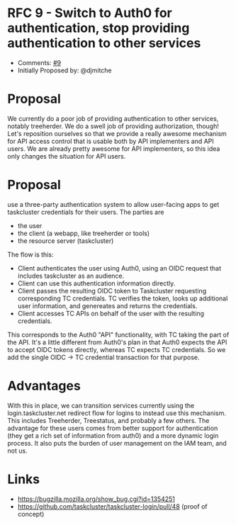 # RFC 9 - Switch to Auth0 for authentication, stop providing authentication to other services
* Comments: [#9](https://api.github.com/repos/taskcluster/taskcluster-rfcs/issues/9)
* Initially Proposed by: @djmitche

# Proposal
We currently do a poor job of providing authentication to other services, notably treeherder.  We do a swell job of providing authorization, though!  Let's reposition ourselves so that we provide a really awesome mechanism for API access control that is usable both by API implementers and API users.  We are already pretty awesome for API implementers, so this idea only changes the situation for API users.

# Proposal

use a three-party authentication system to allow user-facing apps to get taskcluster credentials for their users.  The parties are
 * the user
 * the client (a webapp, like treeherder or tools)
 * the resource server (taskcluster)

The flow is this:
 * Client authenticates the user using Auth0, using an OIDC request that includes taskcluster as an audience.
 * Client can use this authentication information directly.
 * Client passes the resulting OIDC token to Taskcluster requesting corresponding TC credentials. TC verifies the token, looks up additional user information, and genereates and returns the credentials.
 * Client accesses TC APIs on behalf of the user with the resulting credentials.

This corresponds to the Auth0 "API" functionality, with TC taking the part of the API.  It's a little different from Auth0's plan in that Auth0 expects the API to accept OIDC tokens directly, whereas TC expects TC credentials.  So we add the single OIDC -> TC credential transaction for that purpose.

# Advantages

With this in place, we can transition services currently using the login.taskcluster.net redirect flow for logins to instead use this mechanism.  This includes Treeherder, Treestatus, and probably a few others.  The advantage for these users comes from better support for authentication (they get a rich set of information from auth0) and a more dynamic login process.  It also puts the burden of user management on the IAM team, and not us.

# Links

* https://bugzilla.mozilla.org/show_bug.cgi?id=1354251
* https://github.com/taskcluster/taskcluster-login/pull/48 (proof of concept)